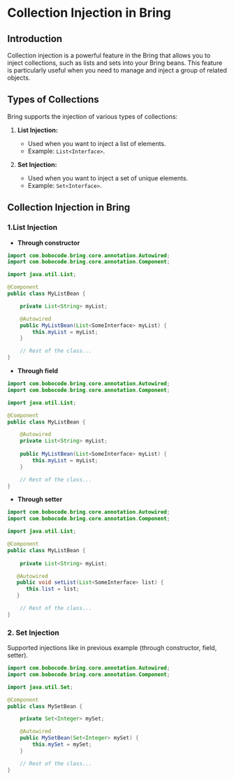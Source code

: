 # Collection Injection in Bring

## Introduction

Collection injection is a powerful feature in the Bring that allows you to inject collections, such as lists and sets
into your Bring beans. This feature is particularly useful when you need to manage and inject a group of related objects.

## Types of Collections

Bring supports the injection of various types of collections:

1. **List Injection:**
    - Used when you want to inject a list of elements.
    - Example: `List<Interface>`.

2. **Set Injection:**
    - Used when you want to inject a set of unique elements.
    - Example: `Set<Interface>`.

## Collection Injection in Bring

### 1.List Injection
* **Through constructor**    

```java
import com.bobocode.bring.core.annotation.Autowired;
import com.bobocode.bring.core.annotation.Component;

import java.util.List;

@Component
public class MyListBean {

    private List<String> myList;

    @Autowired
    public MyListBean(List<SomeInterface> myList) {
        this.myList = myList;
    }

    // Rest of the class...
}
```
* **Through field**

```java
import com.bobocode.bring.core.annotation.Autowired;
import com.bobocode.bring.core.annotation.Component;

import java.util.List;

@Component
public class MyListBean {

    @Autowired
    private List<String> myList;
    
    public MyListBean(List<SomeInterface> myList) {
        this.myList = myList;
    }

    // Rest of the class...
}
```

* **Through setter**

```java
import com.bobocode.bring.core.annotation.Autowired;
import com.bobocode.bring.core.annotation.Component;

import java.util.List;

@Component
public class MyListBean {
    
    private List<String> myList;

   @Autowired
   public void setList(List<SomeInterface> list) {
      this.list = list;
   }

    // Rest of the class...
}
```
### 2. Set Injection
Supported injections like in previous example (through constructor, field, setter). 
```java
import com.bobocode.bring.core.annotation.Autowired;
import com.bobocode.bring.core.annotation.Component;

import java.util.Set;

@Component
public class MySetBean {

    private Set<Integer> mySet;

    @Autowired
    public MySetBean(Set<Integer> mySet) {
        this.mySet = mySet;
    }

    // Rest of the class...
}
```